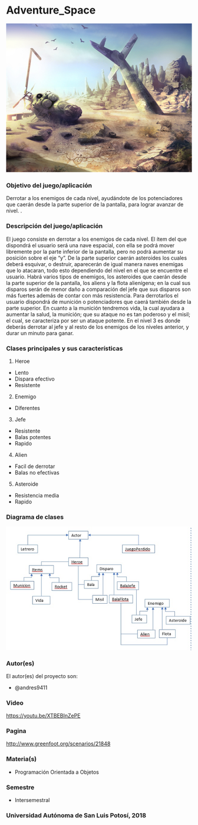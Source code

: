# Adventure_Space


![En construcción](https://github.com/acominf/AdventureInSpace/blob/master/images/menu.jpg)

### Objetivo del juego/aplicación
Derrotar a los enemigos de cada nivel, ayudándote de los potenciadores que caerán desde la parte superior de la pantalla, para lograr avanzar de nivel. .

### Descripción del juego/aplicación
El juego consiste en derrotar a los enemigos de cada nivel. El ítem del que dispondrá el usuario será una nave espacial, con ella se podrá mover libremente por la parte inferior de la pantalla, pero no podrá aumentar su posición sobre el eje “y”. De la parte superior caerán asteroides los cuales deberá esquivar, o destruir, aparecerán de igual manera naves enemigas que lo atacaran, todo esto dependiendo del nivel en el que se encuentre el usuario.
Habrá varios tipos de enemigos, los asteroides que caerán desde la parte superior de la pantalla, los aliens y la flota alienígena; en la cual sus disparos serán de menor daño a comparación del jefe que sus disparos son más fuertes además de contar con más resistencia.
Para derrotarlos el usuario dispondrá de munición o potenciadores que caerá también desde la parte superior. 
En cuanto a la munición tendremos vida, la cual ayudara a aumentar la salud, la munición; que su ataque no es tan poderoso y el misil; el cual, se caracteriza por ser un ataque potente.
En el nivel 3 es  donde deberás derrotar al jefe y al resto de los enemigos de los niveles anterior, y durar un minuto para ganar.


### Clases principales y sus características
1. Heroe
* Lento
* Dispara efectivo
* Resistente

2. Enemigo
* Diferentes

3. Jefe
* Resistente
* Balas potentes
* Rapido

4. Alien
* Facil de derrotar
* Balas no efectivas

5. Asteroide
* Resistencia media
* Rapido

### Diagrama de clases
![Diagrama de clases](https://github.com/objetos-inter2018/Adventure_Space/blob/master/images/diagrama.jpg)

### Autor(es)
El autor(es) del proyecto son:
- @andres9411

### Video
https://youtu.be/XTBEBInZePE

### Pagina
http://www.greenfoot.org/scenarios/21848

### Materia(s)
- Programación Orientada a Objetos

### Semestre
- Intersemestral

### Universidad Autónoma de San Luis Potosí, 2018


